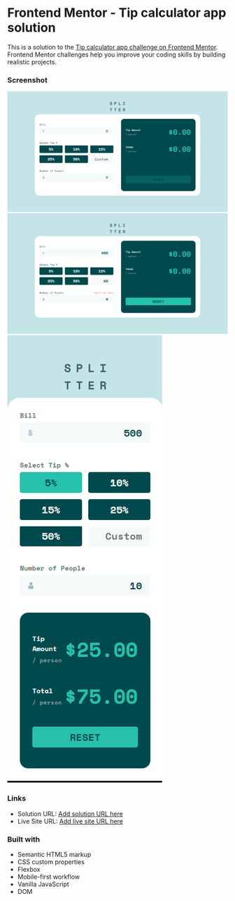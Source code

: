 # Frontend Mentor - Tip calculator app solution

This is a solution to the [Tip calculator app challenge on Frontend Mentor](https://www.frontendmentor.io/challenges/tip-calculator-app-ugJNGbJUX). Frontend Mentor challenges help you improve your coding skills by building realistic projects.

### Screenshot

![desktop output](images/desktop-output.png)
![active states](images/active-states.png)
![mobile output](images/mobile-output.png)

### Links

- Solution URL: [Add solution URL here](https://github.com/eyedent1ty/tip-calculator-app)
- Live Site URL: [Add live site URL here](https://eyedent1ty-tip-calculator-app.netlify.app)

### Built with

- Semantic HTML5 markup
- CSS custom properties
- Flexbox
- Mobile-first workflow
- Vanilla JavaScript
- DOM
